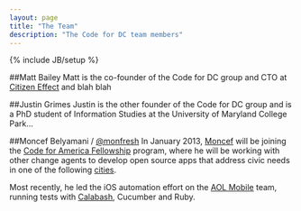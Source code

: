 ```yaml
---
layout: page
title: "The Team"
description: "The Code for DC team members"
---
```

{% include JB/setup %}

##Matt Bailey
Matt is the co-founder of the Code for DC group and CTO at [Citizen Effect](http://citizeneffect.org) and blah blah

##Justin Grimes
Justin is the other founder of the Code for DC group and is a PhD student of Information Studies at the University of Maryland College Park...

##Moncef Belyamani / [@monfresh](http://twitter.com/monfresh)
In January 2013, [Moncef](http://www.moncefbelyamani.com/about/) will be joining the [Code for America Fellowship](http://codeforamerica.org/2013-fellows/) program, where he will be working with other change agents to develop open source apps that address civic needs in one of the following [cities](http://codeforamerica.org/2013-partners/).

Most recently, he led the iOS automation effort on the [AOL Mobile](http://mobile.aol.com/) team, running tests with [Calabash](http://www.moncefbelyamani.com/ios-automated-testing-with-calabash-cucumber-ruby), Cucumber and Ruby.